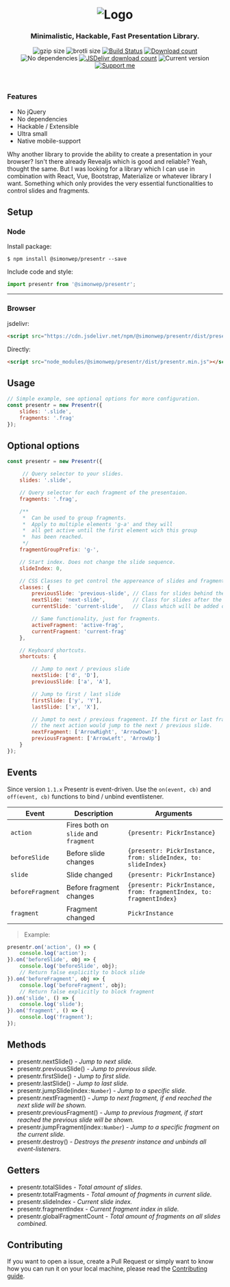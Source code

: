 <h1 align="center">
    <img src="logo.png" alt="Logo">
</h1>

<h3 align="center">
    Minimalistic, Hackable, Fast Presentation Library.
</h3>


<p align="center">
  <img alt="gzip size" src="https://img.badgesize.io/https://raw.githubusercontent.com/Simonwep/presentr/master/dist/presentr.min.js?compression=gzip&style=flat-square">
  <img alt="brotli size" src="https://img.badgesize.io/https://raw.githubusercontent.com/Simonwep/presentr/master/dist/presentr.min.js?compression=brotli&style=flat-square">
  <a href="https://travis-ci.org/Simonwep/presentr"><img
     alt="Build Status"
     src="https://img.shields.io/travis/Simonwep/presentr.svg?style=popout-square"></a>
  <a href="https://www.npmjs.com/package/@simonwep/presentr"><img
     alt="Download count"
     src="https://img.shields.io/npm/dm/@simonwep/presentr.svg?style=popout-square"></a>
  <img alt="No dependencies" src="https://img.shields.io/badge/dependencies-none-27ae60.svg?style=popout-square">
  <a href="https://www.jsdelivr.com/package/npm/@simonwep/presentr"><img
     alt="JSDelivr download count"
     src="https://data.jsdelivr.com/v1/package/npm/@simonwep/presentr/badge"></a>
  <img alt="Current version"
       src="https://img.shields.io/github/tag/Simonwep/presentr.svg?color=3498DB&label=version&style=flat-square">
  <a href="https://www.patreon.com/simonwep"><img
     alt="Support me"
     src="https://img.shields.io/badge/patreon-support-3498DB.svg?style=popout-square"></a>
</p>

<br>

### Features
* No jQuery
* No dependencies
* Hackable / Extensible
* Ultra small
* Native mobile-support

Why another library to provide the ability to create a presentation in your browser?
Isn't there already Revealjs which is good and reliable?
Yeah, thought the same. But I was looking for a library which I can use in combination with React, Vue, Bootstrap, Materialize or whatever library I want.
Something which only provides the very essential functionalities to control slides and fragments.

## Setup

### Node
Install package:
```shell
$ npm install @simonwep/presentr --save
```

Include code and style:
```js
import presentr from '@simonwep/presentr';
```
---
### Browser

jsdelivr:
```html
<script src="https://cdn.jsdelivr.net/npm/@simonwep/presentr/dist/presentr.min.js"></script>
```

Directly:
```html
<script src="node_modules/@simonwep/presentr/dist/presentr.min.js"></script>
```

## Usage
```javascript
// Simple example, see optional options for more configuration.
const presentr = new Presentr({
    slides: '.slide',
    fragments: '.frag'
});
```

## Optional options
```javascript
const presentr = new Presentr({

     // Query selector to your slides.
    slides: '.slide',

    // Query selector for each fragment of the presentaion.
    fragments: '.frag',

    /**
     *  Can be used to group fragments.
     *  Apply to multiple elements 'g-a' and they will 
     *  all get active until the first element wich this group 
     *  has been reached.
     */
    fragmentGroupPrefix: 'g-',

    // Start index. Does not change the slide sequence.
    slideIndex: 0,

    // CSS Classes to get control the appereance of slides and fragments
    classes: {
        previousSlide: 'previous-slide', // Class for slides behind the current one
        nextSlide: 'next-slide',         // Class for slides after the current one
        currentSlide: 'current-slide',   // Class which will be added only to the current slide.

        // Same functionality, just for fragments.
        activeFragment: 'active-frag',
        currentFragment: 'current-frag'
    },

    // Keyboard shortcuts.
    shortcuts: {

        // Jump to next / previous slide
        nextSlide: ['d', 'D'],
        previousSlide: ['a', 'A'],

        // Jump to first / last slide
        firstSlide: ['y', 'Y'],
        lastSlide: ['x', 'X'],

        // Jumpt to next / previous fragement. If the first or last fragment is reached,
        // the next action would jump to the next / previous slide.
        nextFragment: ['ArrowRight', 'ArrowDown'],
        previousFragment: ['ArrowLeft', 'ArrowUp']
    }
});
```

## Events
Since version `1.1.x` Presentr is event-driven. Use the `on(event, cb)` and `off(event, cb)` functions to bind / unbind eventlistener.

| Event      | Description | Arguments |
| -------------- | ----------- | ----------- | 
| `action`       | Fires both on `slide` and `fragment` | `{presentr: PickrInstance}` |
| `beforeSlide`  | Before slide changes | `{presentr: PickrInstance, from: slideIndex, to: slideIndex}` |
| `slide`        | Slide changed | `{presentr: PickrInstance}` |
| `beforeFragment` | Before fragment changes | `{presentr: PickrInstance, from: fragmentIndex, to: fragmentIndex}` |
| `fragment`     | Fragment changed | `PickrInstance` |

> Example:
```js
presentr.on('action', () => {
    console.log('action');
}).on('beforeSlide', obj => {
    console.log('beforeSlide', obj);
    // Return false explicitly to block slide
}).on('beforeFragment', obj => {
    console.log('beforeFragment', obj);
    // Return false explicitly to block fragment
}).on('slide', () => {
    console.log('slide');
}).on('fragment', () => {
    console.log('fragment');
});
```

## Methods
* presentr.nextSlide() _- Jump to next slide._
* presentr.previousSlide() _- Jump to previous slide._
* presentr.firstSlide() _- Jump to first slide._
* presentr.lastSlide() _- Jump to last slide._
* presentr.jumpSlide(index`:Number`) _- Jump to a specific slide._
* presentr.nextFragment() _- Jump to next fragment, if end reached the next slide will be shown._
* presentr.previousFragment() _- Jump to previous fragment, if start reached the previous slide will be shown._
* presentr.jumpFragment(index`:Number`) _- Jump to a specific fragment on the current slide._
* presentr.destroy() _- Destroys the presentr instance and unbinds all event-listeners._

## Getters
* presentr.totalSlides _- Total amount of slides._
* presentr.totalFragments _- Total amount of fragments in current slide._
* presentr.slideIndex _- Current slide index._
* presentr.fragmentIndex _- Current fragment index in slide._
* presentr.globalFragmentCount _- Total amount of fragments on all slides combined._

## Contributing
If you want to open a issue, create a Pull Request or simply want to know how you can run it on your local machine, please read the [Contributing guide](https://github.com/Simonwep/presentr/blob/master/.github/CONTRIBUTING.md).
